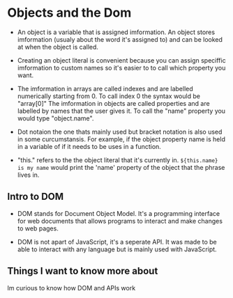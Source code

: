 # Objects and the Dom

- An object is a variable that is assigned imformation. An object stores imformation (usualy about the word it's assigned to) and can be looked at when the object is called.

- Creating an object literal is convenient because you can assign speciffic imformation to custom names so it's easier to to call which property you want.

- The imformation in arrays are called indexes and are labelled numerically starting from 0. To call index 0 the syntax would be "array[0]" The imformation in objects are called properties and are labelled by names that the user gives it. To call the "name" property you would type "object.name".

- Dot notaion the one thats mainly used but bracket notation is also used in some curcumstansis. For example, if the object property name is held in a variable of if it needs to be uses in a function.

- "this." refers to the the object literal that it's currently in. `${this.name} is my name` would print the 'name' property of the object that the phrase lives in.

## Intro to DOM

- DOM stands for Document Object Model. It's a programming interface for web documents that allows programs to interact and make changes to web pages.

- DOM is not apart of JavaScript, it's a seperate API. It was made to be able to interact with any language but is mainly used with JavaScript.

## Things I want to know more about

Im curious to know how DOM and APIs work
